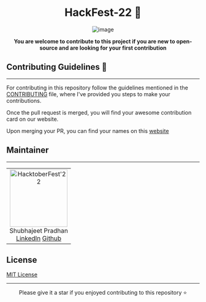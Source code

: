 <div align='center'>

# HackFest-22 🎉
![image](https://user-images.githubusercontent.com/70385488/192114009-0830321a-d227-4a4d-8411-6c03b54d7ce6.png)

</div>
<p align='center'> <b>You are welcome to contribute to this project if you are new to open-source and are looking for your first contribution </b> <p>

## Contributing Guidelines 📝
---

For contributing in this repository follow the guidelines mentioned in the [CONTRIBUTING](https://github.com/shubhajeet1207/Hackfest-22/blob/master/CONTRIBUTING-GUIDELINES.md) file, where I've provided you steps to make your contributions.

Once the pull request is merged, you will find your awesome contribution card on our website.

Upon merging your PR, you can find your names on this [website](https://hacktoberfest22.netlify.app)

## Maintainer
---
<table>
  <tr>
    <td align="center">
      <img src="https://avatars.githubusercontent.com/u/76960580?v=4" width="150px" alt="HacktoberFest'22" />
      <br/>
      Shubhajeet Pradhan
      <br/>
      <a href="https://www.linkedin.com/in/shubhajeet-pradhan-b7747a156/">LinkedIn</a>
      <a href="https://github.com/shubhajeet1207">Github</a>
    </td> 
  </tr>
</table>

## License 
[MIT License](https://github.com/git/git-scm.com/blob/main/MIT-LICENSE.txt)

<!-- <a href="https://github.com/shubhajeet1207/Hackfest-22/graphs/contributors">
  <img src="https://contrib.rocks/image?repo=shubhajeet1207/Hackfest-22" />
</a> -->
---
<div align='center'>Please give it a star if you enjoyed contributing to this repository ⭐</div>